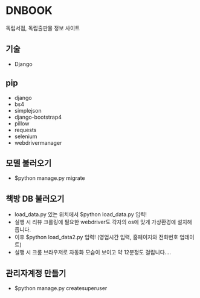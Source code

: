 # DNBOOK

독립서점, 독립출판물 정보 사이트

## 기술

- Django

## pip

- django
- bs4
- simplejson
- django-bootstrap4
- pillow
- requests
- selenium
- webdrivermanager

## 모델 불러오기

- \$python manage.py migrate

## 책방 DB 불러오기

- load_data.py 있는 위치에서 \$python load_data.py 입력!
- 실행 시 리뷰 크롤링에 필요한 webdriver도 각자의 os에 맞게 가상환경에 설치해줍니다.
- 이후 \$python load_data2.py 입력! (영업시간 입력, 홈페이지와 전화번호 업데이트)
- 실행 시 크롬 브라우저로 자동화 모습이 보이고 약 12분정도 걸립니다....

## 관리자계정 만들기

- \$python manage.py createsuperuser
